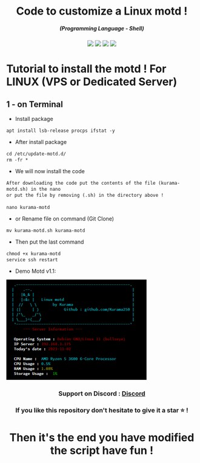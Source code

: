 <h1 align="center">Code to customize a Linux motd !</h1>
<em><h5 align="center">(Programming Language - Shell)</h5></em>

<p align="center">
  <img src="https://img.shields.io/github/stars/Kurama250/Custom_motd">
  <img src="https://img.shields.io/github/license/Kurama250/Custom_motd">
  <img src="https://img.shields.io/github/repo-size/Kurama250/Custom_motd">
  <img src="https://img.shields.io/badge/stability-stable-green">
</p>

# Tutorial to install the motd ! For LINUX (VPS or Dedicated Server)

## 1 - on Terminal

- Install package

```shell script
apt install lsb-release procps ifstat -y
```

- After install package

```shell script
cd /etc/update-motd.d/
rm -fr *
```

- We will now install the code

```shell script
After downloading the code put the contents of the file (kurama-motd.sh) in the nano
or put the file by removing (.sh) in the directory above !

nano kurama-motd
```

- or Rename file on command (Git Clone)

```
mv kurama-motd.sh kurama-motd
```

- Then put the last command

```shell script
chmod +x kurama-motd
service ssh restart
```

- Demo Motd v1.1: 

![alt text](https://github.com/Kurama250/Custom_motd/blob/main/motd2.png?raw=true)

<h3 align="center"><strong>Support on Discord :</strong> <a href="https://discord.gg/6aebQGdDxB">Discord</a></3>
<h3 align="center">If you like this repository don't hesitate to give it a star ⭐ !</h3>
<h1 align="center">Then it's the end you have modified the script have fun !</h1>
